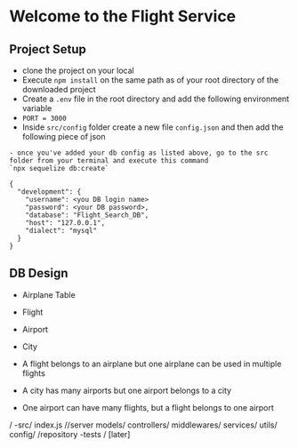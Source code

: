 # Welcome to the Flight Service

## Project Setup
- clone the project on your local
- Execute `npm install` on the same path as of your root directory of the downloaded project
- Create a `.env` file in the root directory and add the following environment variable 
- `PORT = 3000`
- Inside `src/config` folder create a new file `config.json`  and then add the following piece of json

```
- once you've added your db config as listed above, go to the src folder from your terminal and execute this command
`npx sequelize db:create`

{
  "development": {
    "username": <you DB login name>
    "password": <your DB password>,
    "database": "Flight_Search_DB",
    "host": "127.0.0.1",
    "dialect": "mysql"
  }
}
```

## DB Design 
  - Airplane Table
  - Flight
  - Airport
  - City

  - A flight belongs to an airplane but one airplane can be used in multiple flights
  - A city has many airports but one airport belongs to a city
  - One airport can have many flights, but a flight belongs to one airport 

  

/
    -src/
        index.js //server
        models/
        controllers/
        middlewares/
        services/
        utils/
        config/ 
        /repository 
    -tests / [later]

